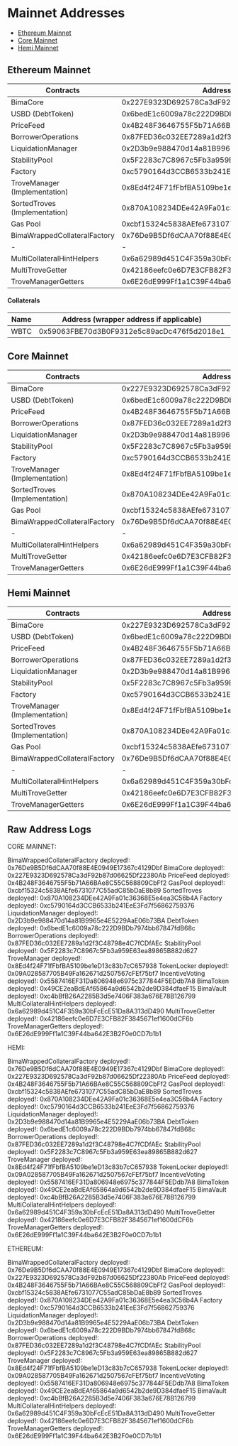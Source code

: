 # Mainnet Addresses

- [Ethereum Mainnet](#Ethereum-mainnet)
- [Core Mainnet](#Core-mainnet)
- [Hemi Mainnet](#Hemi-mainnet)

## Ethereum Mainnet

| Contracts                     | Address                                    |
| ----------------------------- | ------------------------------------------ |
| BimaCore                      | 0x227E9323D692578Ca3dF92b87d06625Df22380Ab |
| USBD (DebtToken)              | 0x6bedE1c6009a78c222D9BDb7974bb67847fdB68c |
| PriceFeed                     | 0x4B248F3646755F5b71A66BAe8C55C568809CbFf2 |
| BorrowerOperations            | 0x87FED36c032EE7289a1d2f3C48798e4C7fCDfAEc |
| LiquidationManager            | 0x2D3b9e988470d14a81B9965e4E5229AaE06b73BA |
| StabilityPool                 | 0x5F2283c7C8967c5Fb3a959E63ea89865B882d627 |
| Factory                       | 0xc5790164d3CCB6533b241EeE3Fd7f56862759376 |
| TroveManager (Implementation) | 0x8Ed4f24F71fFbfBA5109be1eD13c83b7cC657938 |
| SortedTroves (Implementation) | 0x870A108234DEe42A9Fa01c36368E5e4ea3C56b4A |
| Gas Pool                      | 0xcbf15324c5838AEfe6731077C55adC85bDaE8b89 |
| BimaWrappedCollateralFactory  | 0x76De9B5Df6dCAA70f88E4E0949E17367c4129Dbf |
| -                             | -                                          |
| MultiCollateralHintHelpers    | 0x6a62989d451C4F359a30bFcEcE51Da8A313dD490 |
| MultiTroveGetter              | 0x42186eefc0e6D7E3CFB82F3845671ef1600dCF6b |
| TroveManagerGetters           | 0x6E26dE999Ff1a1C39F44ba642E3B2F0e0CD7b1b1 |

#### Collaterals

| Name | Address (wrapper address if applicable)    | TroveManager                               | Oracle                                     |
| ---- | ------------------------------------------ | ------------------------------------------ | ------------------------------------------ |
| WBTC | 0x59063FBE70d3B0F9312e5c89acDc476f5d2018e1 | 0xa20c3DC27C8c1A1aDC92E3b443607914Ed800FF2 | 0xF4030086522a5bEEa4988F8cA5B36dbC97BeE88c |

## Core Mainnet

| Contracts                     | Address                                    |
| ----------------------------- | ------------------------------------------ |
| BimaCore                      | 0x227E9323D692578Ca3dF92b87d06625Df22380Ab |
| USBD (DebtToken)              | 0x6bedE1c6009a78c222D9BDb7974bb67847fdB68c |
| PriceFeed                     | 0x4B248F3646755F5b71A66BAe8C55C568809CbFf2 |
| BorrowerOperations            | 0x87FED36c032EE7289a1d2f3C48798e4C7fCDfAEc |
| LiquidationManager            | 0x2D3b9e988470d14a81B9965e4E5229AaE06b73BA |
| StabilityPool                 | 0x5F2283c7C8967c5Fb3a959E63ea89865B882d627 |
| Factory                       | 0xc5790164d3CCB6533b241EeE3Fd7f56862759376 |
| TroveManager (Implementation) | 0x8Ed4f24F71fFbfBA5109be1eD13c83b7cC657938 |
| SortedTroves (Implementation) | 0x870A108234DEe42A9Fa01c36368E5e4ea3C56b4A |
| Gas Pool                      | 0xcbf15324c5838AEfe6731077C55adC85bDaE8b89 |
| BimaWrappedCollateralFactory  | 0x76De9B5Df6dCAA70f88E4E0949E17367c4129Dbf |
| -                             | -                                          |
| MultiCollateralHintHelpers    | 0x6a62989d451C4F359a30bFcEcE51Da8A313dD490 |
| MultiTroveGetter              | 0x42186eefc0e6D7E3CFB82F3845671ef1600dCF6b |
| TroveManagerGetters           | 0x6E26dE999Ff1a1C39F44ba642E3B2F0e0CD7b1b1 |

## Hemi Mainnet

| Contracts                     | Address                                    |
| ----------------------------- | ------------------------------------------ |
| BimaCore                      | 0x227E9323D692578Ca3dF92b87d06625Df22380Ab |
| USBD (DebtToken)              | 0x6bedE1c6009a78c222D9BDb7974bb67847fdB68c |
| PriceFeed                     | 0x4B248F3646755F5b71A66BAe8C55C568809CbFf2 |
| BorrowerOperations            | 0x87FED36c032EE7289a1d2f3C48798e4C7fCDfAEc |
| LiquidationManager            | 0x2D3b9e988470d14a81B9965e4E5229AaE06b73BA |
| StabilityPool                 | 0x5F2283c7C8967c5Fb3a959E63ea89865B882d627 |
| Factory                       | 0xc5790164d3CCB6533b241EeE3Fd7f56862759376 |
| TroveManager (Implementation) | 0x8Ed4f24F71fFbfBA5109be1eD13c83b7cC657938 |
| SortedTroves (Implementation) | 0x870A108234DEe42A9Fa01c36368E5e4ea3C56b4A |
| Gas Pool                      | 0xcbf15324c5838AEfe6731077C55adC85bDaE8b89 |
| BimaWrappedCollateralFactory  | 0x76De9B5Df6dCAA70f88E4E0949E17367c4129Dbf |
| -                             | -                                          |
| MultiCollateralHintHelpers    | 0x6a62989d451C4F359a30bFcEcE51Da8A313dD490 |
| MultiTroveGetter              | 0x42186eefc0e6D7E3CFB82F3845671ef1600dCF6b |
| TroveManagerGetters           | 0x6E26dE999Ff1a1C39F44ba642E3B2F0e0CD7b1b1 |

## Raw Address Logs

CORE MAINNET:

BimaWrappedCollateralFactory deployed!: 0x76De9B5Df6dCAA70f88E4E0949E17367c4129Dbf
BimaCore deployed!: 0x227E9323D692578Ca3dF92b87d06625Df22380Ab
PriceFeed deployed!: 0x4B248F3646755F5b71A66BAe8C55C568809CbFf2
GasPool deployed!: 0xcbf15324c5838AEfe6731077C55adC85bDaE8b89
SortedTroves deployed!: 0x870A108234DEe42A9Fa01c36368E5e4ea3C56b4A
Factory deployed!: 0xc5790164d3CCB6533b241EeE3Fd7f56862759376
LiquidationManager deployed!: 0x2D3b9e988470d14a81B9965e4E5229AaE06b73BA
DebtToken deployed!: 0x6bedE1c6009a78c222D9BDb7974bb67847fdB68c
BorrowerOperations deployed!: 0x87FED36c032EE7289a1d2f3C48798e4C7fCDfAEc
StabilityPool deployed!: 0x5F2283c7C8967c5Fb3a959E63ea89865B882d627
TroveManager deployed!: 0x8Ed4f24F71fFbfBA5109be1eD13c83b7cC657938
TokenLocker deployed!: 0x09A028587705B49Fa162671d2507567cFEf75bf7
IncentiveVoting deployed!: 0x5587416EF31Da806948e6975c377844F5EDdb7A8
BimaToken deployed!: 0x49CE2eaBdEAf65864a9d6542b2de9D384dfaeF15
BimaVault deployed!: 0xc4bBfB26A2285B3d5e7406F383a676E78B126799
MultiCollateralHintHelpers deployed!: 0x6a62989d451C4F359a30bFcEcE51Da8A313dD490
MultiTroveGetter deployed!: 0x42186eefc0e6D7E3CFB82F3845671ef1600dCF6b
TroveManagerGetters deployed!: 0x6E26dE999Ff1a1C39F44ba642E3B2F0e0CD7b1b1

HEMI:

BimaWrappedCollateralFactory deployed!: 0x76De9B5Df6dCAA70f88E4E0949E17367c4129Dbf
BimaCore deployed!: 0x227E9323D692578Ca3dF92b87d06625Df22380Ab
PriceFeed deployed!: 0x4B248F3646755F5b71A66BAe8C55C568809CbFf2
GasPool deployed!: 0xcbf15324c5838AEfe6731077C55adC85bDaE8b89
SortedTroves deployed!: 0x870A108234DEe42A9Fa01c36368E5e4ea3C56b4A
Factory deployed!: 0xc5790164d3CCB6533b241EeE3Fd7f56862759376
LiquidationManager deployed!: 0x2D3b9e988470d14a81B9965e4E5229AaE06b73BA
DebtToken deployed!: 0x6bedE1c6009a78c222D9BDb7974bb67847fdB68c
BorrowerOperations deployed!: 0x87FED36c032EE7289a1d2f3C48798e4C7fCDfAEc
StabilityPool deployed!: 0x5F2283c7C8967c5Fb3a959E63ea89865B882d627
TroveManager deployed!: 0x8Ed4f24F71fFbfBA5109be1eD13c83b7cC657938
TokenLocker deployed!: 0x09A028587705B49Fa162671d2507567cFEf75bf7
IncentiveVoting deployed!: 0x5587416EF31Da806948e6975c377844F5EDdb7A8
BimaToken deployed!: 0x49CE2eaBdEAf65864a9d6542b2de9D384dfaeF15
BimaVault deployed!: 0xc4bBfB26A2285B3d5e7406F383a676E78B126799
MultiCollateralHintHelpers deployed!: 0x6a62989d451C4F359a30bFcEcE51Da8A313dD490
MultiTroveGetter deployed!: 0x42186eefc0e6D7E3CFB82F3845671ef1600dCF6b
TroveManagerGetters deployed!: 0x6E26dE999Ff1a1C39F44ba642E3B2F0e0CD7b1b1

ETHEREUM:

BimaWrappedCollateralFactory deployed!: 0x76De9B5Df6dCAA70f88E4E0949E17367c4129Dbf
BimaCore deployed!: 0x227E9323D692578Ca3dF92b87d06625Df22380Ab
PriceFeed deployed!: 0x4B248F3646755F5b71A66BAe8C55C568809CbFf2
GasPool deployed!: 0xcbf15324c5838AEfe6731077C55adC85bDaE8b89
SortedTroves deployed!: 0x870A108234DEe42A9Fa01c36368E5e4ea3C56b4A
Factory deployed!: 0xc5790164d3CCB6533b241EeE3Fd7f56862759376
LiquidationManager deployed!: 0x2D3b9e988470d14a81B9965e4E5229AaE06b73BA
DebtToken deployed!: 0x6bedE1c6009a78c222D9BDb7974bb67847fdB68c
BorrowerOperations deployed!: 0x87FED36c032EE7289a1d2f3C48798e4C7fCDfAEc
StabilityPool deployed!: 0x5F2283c7C8967c5Fb3a959E63ea89865B882d627
TroveManager deployed!: 0x8Ed4f24F71fFbfBA5109be1eD13c83b7cC657938
TokenLocker deployed!: 0x09A028587705B49Fa162671d2507567cFEf75bf7
IncentiveVoting deployed!: 0x5587416EF31Da806948e6975c377844F5EDdb7A8
BimaToken deployed!: 0x49CE2eaBdEAf65864a9d6542b2de9D384dfaeF15
BimaVault deployed!: 0xc4bBfB26A2285B3d5e7406F383a676E78B126799
MultiCollateralHintHelpers deployed!: 0x6a62989d451C4F359a30bFcEcE51Da8A313dD490
MultiTroveGetter deployed!: 0x42186eefc0e6D7E3CFB82F3845671ef1600dCF6b
TroveManagerGetters deployed!: 0x6E26dE999Ff1a1C39F44ba642E3B2F0e0CD7b1b1
